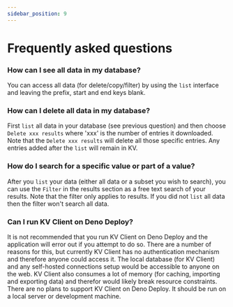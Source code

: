 ```yaml
---
sidebar_position: 9
---
```


# Frequently asked questions

### How can I see all data in my database?

You can access all data (for delete/copy/filter) by using the `list` interface and leaving the prefix, start and end keys blank.

### How can I delete all data in my database?

First `list` all data in your database (see previous question) and then choose `Delete xxx results` where 'xxx' is the number of entries it downloaded.  Note that the `Delete xxx results` will delete all those specific entries.  Any entries added after the `list` will remain in KV.

### How do I search for a specific value or part of a value?

After you `list` your data (either all data or a subset you wish to search), you can use the `Filter` in the results section as a free text search of your results.  Note that the filter only applies to results.  If you did not `list` all data then the filter won't search all data.

### Can I run KV Client on Deno Deploy?

It is not recommended that you run KV Client on Deno Deploy and the application will error out if you attempt to do so.  There are a number of reasons for this, but currently KV Client has no authentication mechanism and therefore anyone could access it.  The local database (for KV Client) and any self-hosted connections setup would be accessible to anyone on the web.  KV Client also consumes a lot of memory (for caching, importing and exporting data) and therefor would likely break resource constraints.  There are no plans to support KV Client on Deno Deploy.  It should be run on a local server or development machine.